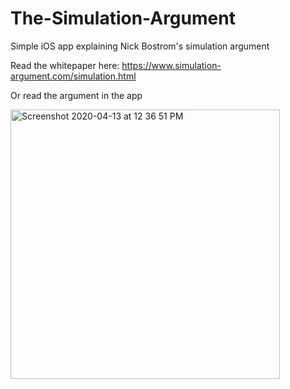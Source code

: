# The-Simulation-Argument
Simple iOS app explaining Nick Bostrom's simulation argument

Read the whitepaper here: https://www.simulation-argument.com/simulation.html

Or read the argument in the app

<img width="431" alt="Screenshot 2020-04-13 at 12 36 51 PM" src="https://user-images.githubusercontent.com/4607881/79100324-dff84900-7d83-11ea-9baf-50ebcf6a1d6d.png">

